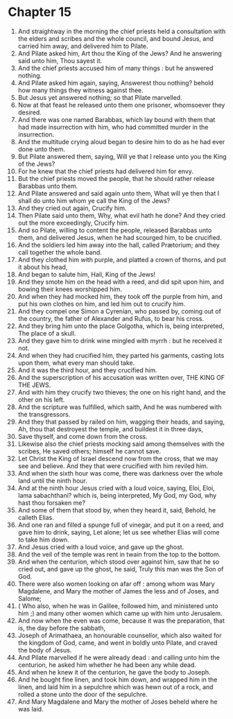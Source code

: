 # Chapter 15

1. And straightway in the morning the chief priests held a consultation with the elders and scribes and the whole council, and bound Jesus, and carried him away, and delivered him to Pilate.
2. And Pilate asked him, Art thou the King of the Jews? And he answering said unto him, Thou sayest it.
3. And the chief priests accused him of many things : but he answered nothing.
4. And Pilate asked him again, saying, Answerest thou nothing? behold how many things they witness against thee.
5. But Jesus yet answered nothing; so that Pilate marvelled.
6. Now at that feast he released unto them one prisoner, whomsoever they desired.
7. And there was one named Barabbas, which lay bound with them that had made insurrection with him, who had committed murder in the insurrection.
8. And the multitude crying aloud began to desire him to do as he had ever done unto them.
9. But Pilate answered them, saying, Will ye that I release unto you the King of the Jews?
10. For he knew that the chief priests had delivered him for envy.
11. But the chief priests moved the people, that he should rather release Barabbas unto them.
12. And Pilate answered and said again unto them, What will ye then that I shall do unto him whom ye call the King of the Jews?
13. And they cried out again, Crucify him.
14. Then Pilate said unto them, Why, what evil hath he done? And they cried out the more exceedingly, Crucify him.
15. And so Pilate, willing to content the people, released Barabbas unto them, and delivered Jesus, when he had scourged him, to be crucified.
16. And the soldiers led him away into the hall, called Prætorium; and they call together the whole band.
17. And they clothed him with purple, and platted a crown of thorns, and put it about his head,
18. And began to salute him, Hail, King of the Jews!
19. And they smote him on the head with a reed, and did spit upon him, and bowing their knees worshipped him.
20. And when they had mocked him, they took off the purple from him, and put his own clothes on him, and led him out to crucify him.
21. And they compel one Simon a Cyrenian, who passed by, coming out of the country, the father of Alexander and Rufus, to bear his cross.
22. And they bring him unto the place Golgotha, which is, being interpreted, The place of a skull.
23. And they gave him to drink wine mingled with myrrh : but he received it not.
24. And when they had crucified him, they parted his garments, casting lots upon them, what every man should take.
25. And it was the third hour, and they crucified him.
26. And the superscription of his accusation was written over, THE KING OF THE JEWS.
27. And with him they crucify two thieves; the one on his right hand, and the other on his left.
28. And the scripture was fulfilled, which saith, And he was numbered with the transgressors.
29. And they that passed by railed on him, wagging their heads, and saying, Ah, thou that destroyest the temple, and buildest it in three days,
30. Save thyself, and come down from the cross.
31. Likewise also the chief priests mocking said among themselves with the scribes, He saved others; himself he cannot save.
32. Let Christ the King of Israel descend now from the cross, that we may see and believe. And they that were crucified with him reviled him.
33. And when the sixth hour was come, there was darkness over the whole land until the ninth hour.
34. And at the ninth hour Jesus cried with a loud voice, saying, Eloi, Eloi, lama sabachthani? which is, being interpreted, My God, my God, why hast thou forsaken me?
35. And some of them that stood by, when they heard it, said, Behold, he calleth Elias.
36. And one ran and filled a spunge full of vinegar, and put it on a reed, and gave him to drink, saying, Let alone; let us see whether Elias will come to take him down.
37. And Jesus cried with a loud voice, and gave up the ghost.
38. And the veil of the temple was rent in twain from the top to the bottom.
39. And when the centurion, which stood over against him, saw that he so cried out, and gave up the ghost, he said, Truly this man was the Son of God.
40. There were also women looking on afar off : among whom was Mary Magdalene, and Mary the mother of James the less and of Joses, and Salome;
41. ( Who also, when he was in Galilee, followed him, and ministered unto him ;) and many other women which came up with him unto Jerusalem.
42. And now when the even was come, because it was the preparation, that is, the day before the sabbath,
43. Joseph of Arimathaea, an honourable counsellor, which also waited for the kingdom of God, came, and went in boldly unto Pilate, and craved the body of Jesus.
44. And Pilate marvelled if he were already dead : and calling unto him the centurion, he asked him whether he had been any while dead.
45. And when he knew it of the centurion, he gave the body to Joseph.
46. And he bought fine linen, and took him down, and wrapped him in the linen, and laid him in a sepulchre which was hewn out of a rock, and rolled a stone unto the door of the sepulchre.
47. And Mary Magdalene and Mary the mother of Joses beheld where he was laid.


